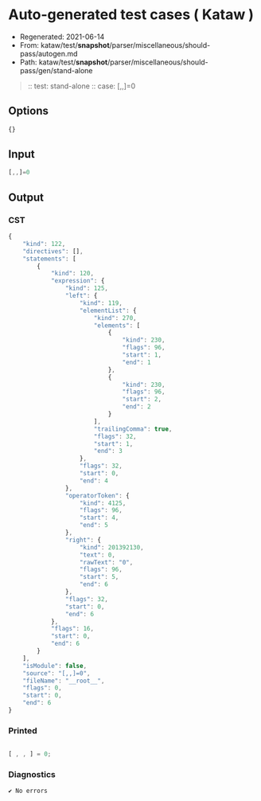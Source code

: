 # Auto-generated test cases ( Kataw )
- Regenerated: 2021-06-14
- From: kataw/test/__snapshot__/parser/miscellaneous/should-pass/autogen.md
- Path: kataw/test/__snapshot__/parser/miscellaneous/should-pass/gen/stand-alone
> :: test: stand-alone
> :: case: [,,]=0
## Options

`````js
{}
`````
## Input

`````js
[,,]=0
`````
## Output

### CST

```javascript
{
    "kind": 122,
    "directives": [],
    "statements": [
        {
            "kind": 120,
            "expression": {
                "kind": 125,
                "left": {
                    "kind": 119,
                    "elementList": {
                        "kind": 270,
                        "elements": [
                            {
                                "kind": 230,
                                "flags": 96,
                                "start": 1,
                                "end": 1
                            },
                            {
                                "kind": 230,
                                "flags": 96,
                                "start": 2,
                                "end": 2
                            }
                        ],
                        "trailingComma": true,
                        "flags": 32,
                        "start": 1,
                        "end": 3
                    },
                    "flags": 32,
                    "start": 0,
                    "end": 4
                },
                "operatorToken": {
                    "kind": 4125,
                    "flags": 96,
                    "start": 4,
                    "end": 5
                },
                "right": {
                    "kind": 201392130,
                    "text": 0,
                    "rawText": "0",
                    "flags": 96,
                    "start": 5,
                    "end": 6
                },
                "flags": 32,
                "start": 0,
                "end": 6
            },
            "flags": 16,
            "start": 0,
            "end": 6
        }
    ],
    "isModule": false,
    "source": "[,,]=0",
    "fileName": "__root__",
    "flags": 0,
    "start": 0,
    "end": 6
}
```

### Printed

```javascript

[ , , ] = 0;

```

### Diagnostics

```javascript
✔ No errors
```

